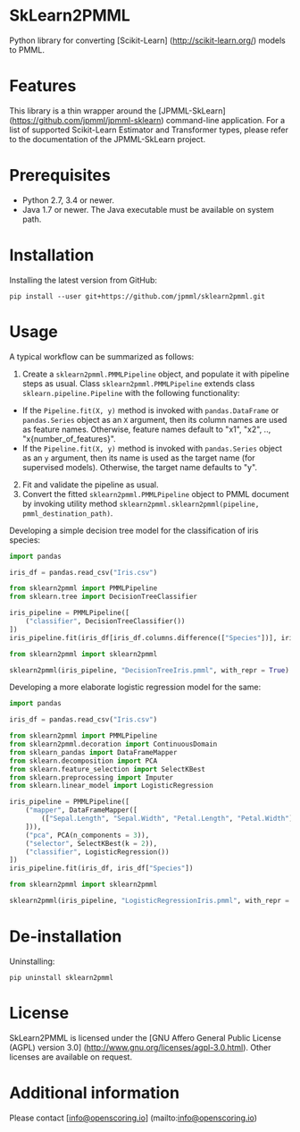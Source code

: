 SkLearn2PMML
============

Python library for converting [Scikit-Learn] (http://scikit-learn.org/) models to PMML.

# Features #

This library is a thin wrapper around the [JPMML-SkLearn] (https://github.com/jpmml/jpmml-sklearn) command-line application. For a list of supported Scikit-Learn Estimator and Transformer types, please refer to the documentation of the JPMML-SkLearn project.

# Prerequisites #

* Python 2.7, 3.4 or newer.
* Java 1.7 or newer. The Java executable must be available on system path.

# Installation #

Installing the latest version from GitHub:

```
pip install --user git+https://github.com/jpmml/sklearn2pmml.git
```

# Usage #

A typical workflow can be summarized as follows:

1. Create a `sklearn2pmml.PMMLPipeline` object, and populate it with pipeline steps as usual. Class `sklearn2pmml.PMMLPipeline` extends class `sklearn.pipeline.Pipeline` with the following functionality:
  * If the `Pipeline.fit(X, y)` method is invoked with `pandas.DataFrame` or `pandas.Series` object as an `X` argument, then its column names are used as feature names. Otherwise, feature names default to "x1", "x2", .., "x{number_of_features}".
  * If the `Pipeline.fit(X, y)` method is invoked with `pandas.Series` object as an `y` argument, then its name is used as the target name (for supervised models). Otherwise, the target name defaults to "y".
2. Fit and validate the pipeline as usual.
3. Convert the fitted `sklearn2pmml.PMMLPipeline` object to PMML document by invoking utility method `sklearn2pmml.sklearn2pmml(pipeline, pmml_destination_path)`.

Developing a simple decision tree model for the classification of iris species:

```python
import pandas

iris_df = pandas.read_csv("Iris.csv")

from sklearn2pmml import PMMLPipeline
from sklearn.tree import DecisionTreeClassifier

iris_pipeline = PMMLPipeline([
	("classifier", DecisionTreeClassifier())
])
iris_pipeline.fit(iris_df[iris_df.columns.difference(["Species"])], iris_df["Species"])

from sklearn2pmml import sklearn2pmml

sklearn2pmml(iris_pipeline, "DecisionTreeIris.pmml", with_repr = True)
```

Developing a more elaborate logistic regression model for the same:

```python
import pandas

iris_df = pandas.read_csv("Iris.csv")

from sklearn2pmml import PMMLPipeline
from sklearn2pmml.decoration import ContinuousDomain
from sklearn_pandas import DataFrameMapper
from sklearn.decomposition import PCA
from sklearn.feature_selection import SelectKBest
from sklearn.preprocessing import Imputer
from sklearn.linear_model import LogisticRegression

iris_pipeline = PMMLPipeline([
	("mapper", DataFrameMapper([
		(["Sepal.Length", "Sepal.Width", "Petal.Length", "Petal.Width"], [ContinuousDomain(), Imputer()])
	])),
	("pca", PCA(n_components = 3)),
	("selector", SelectKBest(k = 2)),
	("classifier", LogisticRegression())
])
iris_pipeline.fit(iris_df, iris_df["Species"])

from sklearn2pmml import sklearn2pmml

sklearn2pmml(iris_pipeline, "LogisticRegressionIris.pmml", with_repr = True)
```

# De-installation #

Uninstalling:

```
pip uninstall sklearn2pmml
```

# License #

SkLearn2PMML is licensed under the [GNU Affero General Public License (AGPL) version 3.0] (http://www.gnu.org/licenses/agpl-3.0.html). Other licenses are available on request.

# Additional information #

Please contact [info@openscoring.io] (mailto:info@openscoring.io)
